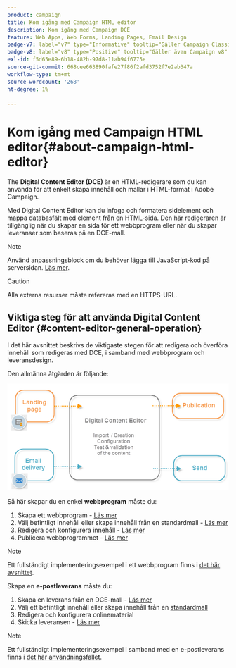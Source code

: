 ```yaml
---
product: campaign
title: Kom igång med Campaign HTML editor
description: Kom igång med Campaign DCE
feature: Web Apps, Web Forms, Landing Pages, Email Design
badge-v7: label="v7" type="Informative" tooltip="Gäller Campaign Classic v7"
badge-v8: label="v8" type="Positive" tooltip="Gäller även Campaign v8"
exl-id: f5d65e89-6b18-482b-97d8-11ab94f6775e
source-git-commit: 668cee663890fafe27f86f2afd3752f7e2ab347a
workflow-type: tm+mt
source-wordcount: '268'
ht-degree: 1%

---
```


# Kom igång med Campaign HTML editor{#about-campaign-html-editor}



The **Digital Content Editor (DCE)** är en HTML-redigerare som du kan använda för att enkelt skapa innehåll och mallar i HTML-format i Adobe Campaign.

Med Digital Content Editor kan du infoga och formatera sidelement och mappa databasfält med element från en HTML-sida. Den här redigeraren är tillgänglig när du skapar en sida för ett webbprogram eller när du skapar leveranser som baseras på en DCE-mall.

>[!NOTE]
>
>Använd anpassningsblock om du behöver lägga till JavaScript-kod på serversidan. [Läs mer](../../delivery/using/personalization-blocks.md).

>[!CAUTION]
>
>Alla externa resurser måste refereras med en HTTPS-URL.

## Viktiga steg för att använda Digital Content Editor {#content-editor-general-operation}

I det här avsnittet beskrivs de viktigaste stegen för att redigera och överföra innehåll som redigeras med DCE, i samband med webbprogram och leveransdesign.

Den allmänna åtgärden är följande:

![](assets/dce_schema.png)

Så här skapar du en enkel **webbprogram** måste du:

1. Skapa ett webbprogram - [Läs mer](creating-a-landing-page.md)
1. Välj befintligt innehåll eller skapa innehåll från en standardmall - [Läs mer](template-management.md)
1. Redigera och konfigurera innehåll - [Läs mer](editing-content.md)
1. Publicera webbprogrammet - [Läs mer](creating-a-landing-page.md#step-3---publishing-content)

>[!NOTE]
>
>Ett fullständigt implementeringsexempel i ett webbprogram finns i  [det här avsnittet](creating-a-landing-page.md).

Skapa en **e-postleverans** måste du:

1. Skapa en leverans från en DCE-mall - [Läs mer](use-case-creating-an-email-delivery.md)
1. Välj ett befintligt innehåll eller skapa innehåll från en [standardmall](template-management.md)
1. Redigera och konfigurera onlinematerial
1. Skicka leveransen - [Läs mer](../../delivery/using/steps-about-delivery-creation-steps.md)

>[!NOTE]
>
>Ett fullständigt implementeringsexempel i samband med en e-postleverans finns i [det här användningsfallet](use-case-creating-an-email-delivery.md).
